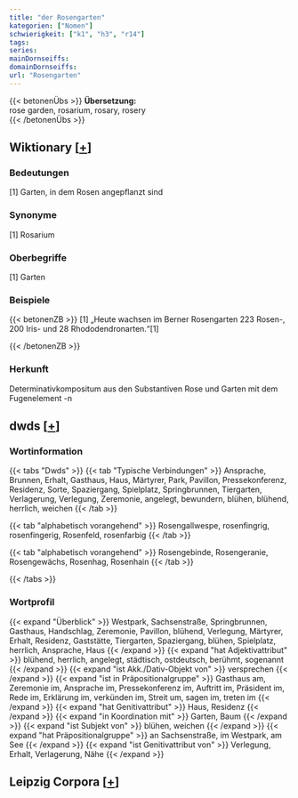 ```yaml
---
title: "der Rosengarten"
kategorien: ["Nomen"]
schwierigkeit: ["k1", "h3", "r14"]
tags:
series:
mainDornseiffs:
domainDornseiffs:
url: "Rosengarten"
---
```


{{< betonenÜbs >}}
**Übersetzung:**  
rose garden, rosarium, rosary, rosery  
{{< /betonenÜbs >}}

## Wiktionary [[+](https://de.wiktionary.org/wiki/Rosengarten)]

### Bedeutungen
[1] Garten, in dem Rosen angepflanzt sind  

### Synonyme
[1] Rosarium  

### Oberbegriffe
[1] Garten  

### Beispiele
{{< betonenZB >}}
[1] „Heute wachsen im Berner Rosengarten 223 Rosen-, 200 Iris- und 28 Rhododendronarten.“[1]  

{{< /betonenZB >}}
### Herkunft
Determinativkompositum aus den Substantiven Rose und Garten mit dem Fugenelement -n  



## dwds [[+](https://www.dwds.de/wb/Rosengarten)]

### Wortinformation
{{< tabs "Dwds" >}}
{{< tab "Typische Verbindungen" >}}
Ansprache, Brunnen, Erhalt, Gasthaus, Haus, Märtyrer, Park, Pavillon, Pressekonferenz, Residenz, Sorte, Spaziergang, Spielplatz, Springbrunnen, Tiergarten, Verlagerung, Verlegung, Zeremonie, angelegt, bewundern, blühen, blühend, herrlich, weichen
{{< /tab >}}

{{< tab "alphabetisch vorangehend" >}}
Rosengallwespe, rosenfingrig, rosenfingerig, Rosenfeld, rosenfarbig
{{< /tab >}}

{{< tab "alphabetisch vorangehend" >}}
Rosengebinde, Rosengeranie, Rosengewächs, Rosenhag, Rosenhain
{{< /tab >}}

{{< /tabs >}}

### Wortprofil
{{< expand "Überblick" >}} Westpark, Sachsenstraße, Springbrunnen, Gasthaus, Handschlag, Zeremonie, Pavillon, blühend, Verlegung, Märtyrer, Erhalt, Residenz, Gaststätte, Tiergarten, Spaziergang, blühen, Spielplatz, herrlich, Ansprache, Haus {{< /expand >}}
{{< expand "hat Adjektivattribut" >}} blühend, herrlich, angelegt, städtisch, ostdeutsch, berühmt, sogenannt {{< /expand >}}
{{< expand "ist Akk./Dativ-Objekt von" >}} versprechen {{< /expand >}}
{{< expand "ist in Präpositionalgruppe" >}} Gasthaus am, Zeremonie im, Ansprache im, Pressekonferenz im, Auftritt im, Präsident im, Rede im, Erklärung im, verkünden im, Streit um, sagen im, treten im {{< /expand >}}
{{< expand "hat Genitivattribut" >}} Haus, Residenz {{< /expand >}}
{{< expand "in Koordination mit" >}} Garten, Baum {{< /expand >}}
{{< expand "ist Subjekt von" >}} blühen, weichen {{< /expand >}}
{{< expand "hat Präpositionalgruppe" >}} an Sachsenstraße, im Westpark, am See {{< /expand >}}
{{< expand "ist Genitivattribut von" >}} Verlegung, Erhalt, Verlagerung, Nähe {{< /expand >}}

## Leipzig Corpora [[+](https://corpora.uni-leipzig.de/en/res?word=Rosengarten&corpusId=deu_newscrawl-public_2018)]

